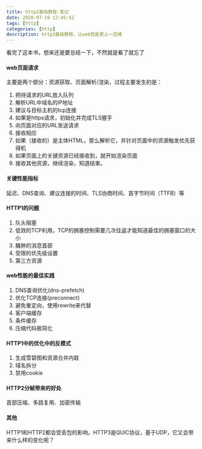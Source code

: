 ```yaml
---
title: http2基础教程-笔记
date: 2020-07-19 12:45:52
tags: [http]
categories: [http]
description: http2基础教程，让web性能更上一层楼
---
```


看完了这本书，想来还是要总结一下，不然就是看了就忘了

#### web页面请求
主要是两个部分：资源获取、页面解析/渲染，过程主要发生的是：
1. 把待请求的URL放入队列
2. 解析URL中域名的IP地址
3. 建议与目标主机的tcp连接
4. 如果是https请求，初始化并完成TLS握手
5. 向页面对应的URL发送请求
6. 接收相应
7. 如果（接收的）是主体HTML，那么解析它，并针对页面中的资源触发优先获得机
8. 如果页面上的关键资源已经接收到，就开始渲染页面
9. 接收其他资源，继续渲染，知道结束。

#### 关键性能指标
延迟、DNS查询、建议连接的时间、TLS协商时间、首字节时间（TTFB）等

#### HTTP1的问题
1. 队头阻塞
2. 低效的TCP利用，TCP的拥塞控制需要几次往返才能知道最佳的拥塞窗口的大小
3. 臃肿的消息首部
4. 受限的优先级设置
5. 第三方资源

#### web性能的最佳实践
1. DNS查询优化(dns-prefetch)
2. 优化TCP连接(preconnect)
3. 避免重定向，使用rewrite来代替
4. 客户端缓存
5. 条件缓存
6. 压缩代码极简化

#### HTTP1中的优化中的反模式
1. 生成雪碧图和资源合并内联
2. 域名拆分
3. 禁用cookie

#### HTTP2分帧带来的好处
首部压缩、多路复用、加密传输

#### 其他
HTTP1和HTTP2都会受丢包的影响。HTTP3是QUIC协议，基于UDP，它又会带来什么样的变化呢？















